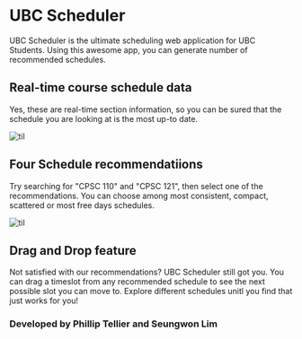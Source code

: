 # UBC Scheduler

UBC Scheduler is the ultimate scheduling web application for UBC Students. Using this awesome app, you can generate number of recommended schedules.


## Real-time course schedule data
Yes, these are real-time section information, so you can be sured that the schedule
you are looking at is the most up-to date.

![til](./asset/generate.gif)

## Four Schedule recommendatiions
Try searching for "CPSC 110" and "CPSC 121", then select one of the recommendations.
You can choose among most consistent, compact, scattered or most free days schedules.

![til](./asset/recommend.gif)


## Drag and Drop feature
Not satisfied with our recommendations? UBC Scheduler still got you.
You can drag a timeslot from any recommended schedule to see the next possible slot you can move to.
Explore different schedules unitl you find that just works for you!

### Developed by Phillip Tellier and Seungwon Lim


